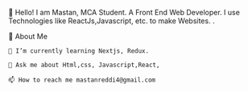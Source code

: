 👋 Hello! I am Mastan, MCA Student.
   A Front End Web Developer.
   I use Technologies like ReactJs,Javascript, etc. to make Websites.
  .

🚀 About Me

    🌱 I’m currently learning Nextjs, Redux.

    💬 Ask me about Html,css, Javascript,React,

    📫 How to reach me mastanreddi4@gmail.com
     
